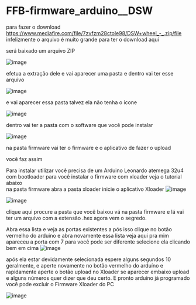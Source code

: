 # FFB-firmware_arduino__DSW



para fazer o download
https://www.mediafire.com/file/7zvfzm28ctole98/DSW+wheel_-_.zip/file
infelizmente o arquivo é muito grande para ter o download aqui

será baixado um arquivo ZIP

![image](https://github.com/Valdemir-DSW/FFB-firmware_arduino__DSW/assets/134114016/dc2fb559-0436-4501-b750-f3151a6a6adb)

efetua a extração dele e vai aparecer uma pasta
e dentro vai ter esse arquivo

![image](https://github.com/Valdemir-DSW/FFB-firmware_arduino__DSW/assets/134114016/ffbeaea7-c58b-4c7a-a51d-b006a982e1b5)

e vai aparecer essa pasta talvez ela não tenha o ícone

![image](https://github.com/Valdemir-DSW/FFB-firmware_arduino__DSW/assets/134114016/782f91cd-02c1-4354-b1b7-77ab46e9cf4c)

dentro vai ter a pasta com o software que você pode instalar

![image](https://github.com/Valdemir-DSW/FFB-firmware_arduino__DSW/assets/134114016/927c9616-b140-4381-90b3-b3b6c806ef45)

na pasta firmware vai ter o firmware e o aplicativo de fazer o upload 

você faz assim

Para instalar utilizar você precisa de um Arduino Leonardo atemega 32u4 
com bootloader para você instalar o firmware com xloader veja o tutorial abaixo  
na pasta firmware abra a pasta xloader inicie o aplicativo Xloader
![image](https://github.com/Valdemir-DSW/FFB-firmware_arduino__DSW/assets/134114016/f1e37641-8fd7-4925-981a-3164aa714bad)


![image](https://github.com/Valdemir-DSW/FFB-firmware_arduino__DSW/assets/134114016/85f7d4ce-e6ba-45c1-9dea-78ac810c7941)


 
 clique aqui procure a pasta que você baixou vá na pasta firmware e lá vai ter um arquivo com a extensão .hex
agora vem o segredo.

Abra essa lista e veja as portas existentes 
 a pós isso clique no botão vermelho do arduino e abra novamente essa lista veja aqui pra mim apareceu a porta com 7 para você pode ser diferente selecione ela clicando bem em cima 
  ![image](https://github.com/Valdemir-DSW/FFB-firmware_arduino__DSW/assets/134114016/0818fbbf-c9c0-471d-aee5-48115b145f22)


após ela estar devidamente selecionada espere alguns segundos 10 geralmente, e aperte novamente no botão vermelho do arduíno e rapidamente aperte o botão upload no Xloader 
se aparecer embaixo upload e alguns números quer dizer que deu certo. E pronto arduíno já programado você pode excluir o Firmware Xloader do PC

![image](https://github.com/Valdemir-DSW/FFB-firmware_arduino__DSW/assets/134114016/172ec137-ec48-4e83-a603-e20406a46a6f)


